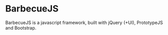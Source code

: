 BarbecueJS
==========

BarbecueJS is a javascript framework, built with jQuery (+UI), PrototypeJS and Bootstrap.
